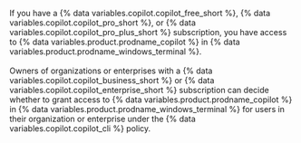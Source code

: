If you have a {% data variables.copilot.copilot_free_short %}, {% data variables.copilot.copilot_pro_short %}, or {% data variables.copilot.copilot_pro_plus_short %} subscription, you have access to {% data variables.product.prodname_copilot %} in {% data variables.product.prodname_windows_terminal %}.
<br><br>
Owners of organizations or enterprises with a {% data variables.copilot.copilot_business_short %} or {% data variables.copilot.copilot_enterprise_short %} subscription can decide whether to grant access to {% data variables.product.prodname_copilot %} in {% data variables.product.prodname_windows_terminal %} for users in their organization or enterprise under the {% data variables.copilot.copilot_cli %} policy.
